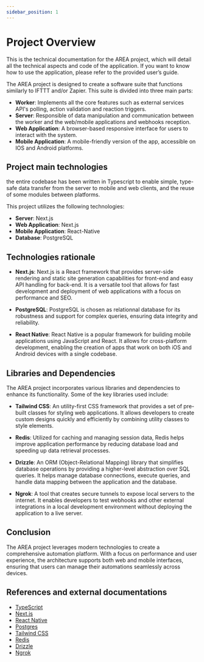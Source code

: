 ```yaml
---
sidebar_position: 1
---
```


# Project Overview

This is the technical documentation for the AREA project, which will detail all the technical aspects and code of the application. If you want to know how to use the application, please refer to the provided user’s guide.

The AREA project is designed to create a software suite that functions similarly to IFTTT and/or Zapier. This suite is divided into three main parts:

- **Worker**: Implements all the core features such as external services API's polling, action validation and reaction triggers.
- **Server**: Responsible of data manipulation and communication between the worker and the web/mobile applications and webhooks reception.
- **Web Application**: A browser-based responsive interface for users to interact with the system.
- **Mobile Application**: A mobile-friendly version of the app, accessible on IOS and Android platforms.

## Project main technologies

the entire codebase has been written in Typescript to enable simple, type-safe data transfer from the server to mobile and web clients, and the reuse of some modules between platforms.

This project utilizes the following technologies:

- **Server**: Next.js
- **Web Application**: Next.js
- **Mobile Application**: React-Native
- **Database**: PostgreSQL


## Technologies rationale 

- **Next.js**: Next.js is a React framework that provides server-side rendering and static site generation capabilities for front-end and easy API handling for back-end. It is a versatile tool that allows for fast development and deployment of web applications with a focus on performance and SEO.

- **PostgreSQL**: PostgreSQL is chosen as relationnal database for its robustness and support for complex queries, ensuring data integrity and reliability.

- **React Native**: React Native is a popular framework for building mobile applications using JavaScript and React. It allows for cross-platform development, enabling the creation of apps that work on both iOS and Android devices with a single codebase.


## Libraries and Dependencies

The AREA project incorporates various libraries and dependencies to enhance its functionality. Some of the key libraries used include:

- **Tailwind CSS**: An utility-first CSS framework that provides a set of pre-built classes for styling web applications. It allows developers to create custom designs quickly and efficiently by combining utility classes to style elements.

- **Redis**: Utilized for caching and managing session data, Redis helps improve application performance by reducing database load and speeding up data retrieval processes.

- **Drizzle**: An ORM (Object-Relational Mapping) library that simplifies database operations by providing a higher-level abstraction over SQL queries. It helps manage database connections, execute queries, and handle data mapping between the application and the database.

- **Ngrok**: A tool that creates secure tunnels to expose local servers to the internet. It enables developers to test webhooks and other external integrations in a local development environment without deploying the application to a live server.

## Conclusion

The AREA project leverages modern technologies to create a comprehensive automation platform. With a focus on performance and user experience, the architecture supports both web and mobile interfaces, ensuring that users can manage their automations seamlessly across devices.

## References and external documentations
- [TypeScript](https://www.typescriptlang.org/)
- [Next.js](https://nextjs.org/)
- [React Native](https://reactnative.dev/)
- [Postgres](https://www.postgresql.org/)
- [Tailwind CSS](https://tailwindcss.com/)
- [Redis](https://redis.io/)
- [Drizzle](https://orm.drizzle.team/)
- [Ngrok](https://ngrok.com/)
